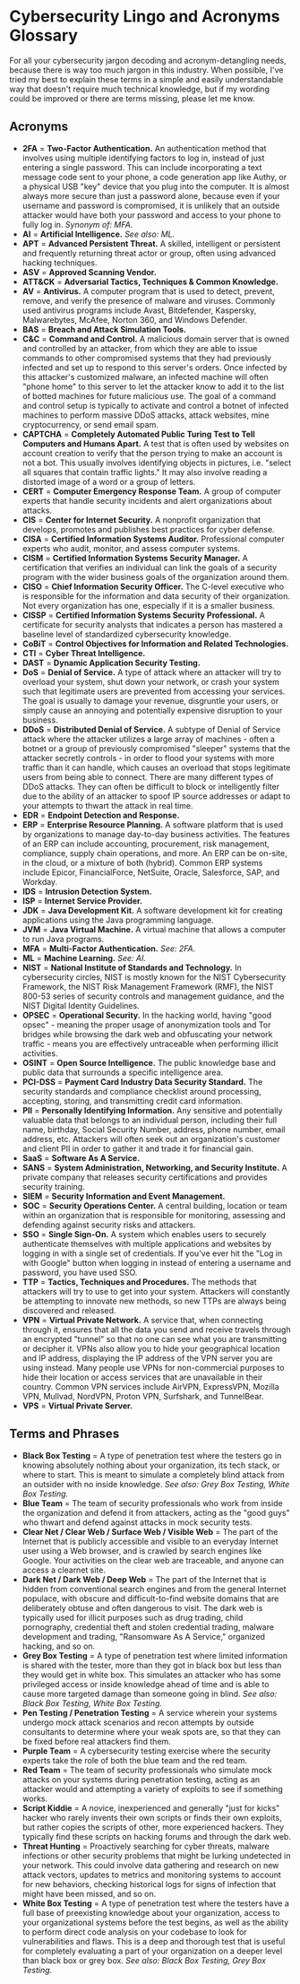 # Cybersecurity Lingo and Acronyms Glossary
For all your cybersecurity jargon decoding and acronym-detangling needs, because there is way too much jargon in this industry. When possible, I've tried my best to explain these terms in a simple and easily understandable way that doesn't require much technical knowledge, but if my wording could be improved or there are terms missing, please let me know.

## Acronyms
- **2FA** = **Two-Factor Authentication.** An authentication method that involves using multiple identifying factors to log in, instead of just entering a single password. This can include incorporating a text message code sent to your phone, a code generation app like Authy, or a physical USB "key" device that you plug into the computer. It is almost always more secure than just a password alone, because even if your username and password is compromised, it is unlikely that an outside attacker would have both your password and access to your phone to fully log in. *Synonym of: MFA.*
- **AI** = **Artificial Intelligence.** *See also: ML.*
- **APT** = **Advanced Persistent Threat.** A skilled, intelligent or persistent and frequently returning threat actor or group, often using advanced hacking techniques.
- **ASV** = **Approved Scanning Vendor.**
- **ATT&CK** = **Adversarial Tactics, Techniques & Common Knowledge.**
- **AV** = **Antivirus.** A computer program that is used to detect, prevent, remove, and verify the presence of malware and viruses. Commonly used antivirus programs include Avast, Bitdefender, Kaspersky, Malwarebytes, McAfee, Norton 360, and Windows Defender.
- **BAS** = **Breach and Attack Simulation Tools.**
- **C&C** = **Command and Control.** A malicious domain server that is owned and controlled by an attacker, from which they are able to issue commands to other compromised systems that they had previously infected and set up to respond to this server's orders. Once infected by this attacker's customized malware, an infected machine will often "phone home" to this server to let the attacker know to add it to the list of botted machines for future malicious use. The goal of a command and control setup is typically to activate and control a botnet of infected machines to perform massive DDoS attacks, attack websites, mine cryptocurrency, or send email spam.
- **CAPTCHA** = **Completely Automated Public Turing Test to Tell Computers and Humans Apart.** A test that is often used by websites on account creation to verify that the person trying to make an account is not a bot. This usually involves identifying objects in pictures, i.e. "select all squares that contain traffic lights." It may also involve reading a distorted image of a word or a group of letters.
- **CERT** = **Computer Emergency Response Team.** A group of computer experts that handle security incidents and alert organizations about attacks.
- **CIS** = **Center for Internet Security.** A nonprofit organization that develops, promotes and publishes best practices for cyber defense.
- **CISA** = **Certified Information Systems Auditor.** Professional computer experts who audit, monitor, and assess computer systems.
- **CISM** = **Certified Information Systems Security Manager.** A certification that verifies an individual can link the goals of a security program with the wider business goals of the organization around them.
- **CISO** = **Chief Information Security Officer.** The C-level executive who is responsible for the information and data security of their organization. Not every organization has one, especially if it is a smaller business.
- **CISSP** = **Certified Information Systems Security Professional.** A certificate for security analysts that indicates a person has mastered a baseline level of standardized cybersecurity knowledge.
- **CoBiT** = **Control Objectives for Information and Related Technologies.**
- **CTI** = **Cyber Threat Intelligence.**
- **DAST** = **Dynamic Application Security Testing.**
- **DoS** = **Denial of Service.** A type of attack where an attacker will try to overload your system, shut down your network, or crash your system such that legitimate users are prevented from accessing your services. The goal is usually to damage your revenue, disgruntle your users, or simply cause an annoying and potentially expensive disruption to your business.
- **DDoS** = **Distributed Denial of Service.** A subtype of Denial of Service attack where the attacker utilizes a large array of machines - often a botnet or a group of previously compromised "sleeper" systems that the attacker secretly controls - in order to flood your systems with more traffic than it can handle, which causes an overload that stops legitimate users from being able to connect. There are many different types of DDoS attacks. They can often be difficult to block or intelligently filter due to the ability of an attacker to spoof IP source addresses or adapt to your attempts to thwart the attack in real time.
- **EDR** = **Endpoint Detection and Response.**
- **ERP** = **Enterprise Resource Planning.** A software platform that is used by organizations to manage day-to-day business activities. The features of an ERP can include accounting, procurement, risk management, compliance, supply chain operations, and more. An ERP can be on-site, in the cloud, or a mixture of both (hybrid). Common ERP systems include Epicor, FinancialForce, NetSuite, Oracle, Salesforce, SAP, and Workday.
- **IDS** = **Intrusion Detection System.**
- **ISP** = **Internet Service Provider.**
- **JDK** = **Java Development Kit.** A software development kit for creating applications using the Java programming language.
- **JVM** = **Java Virtual Machine.** A virtual machine that allows a computer to run Java programs.
- **MFA** = **Multi-Factor Authentication.** *See: 2FA.*
- **ML** = **Machine Learning.** *See: AI.*
- **NIST** = **National Institute of Standards and Technology.** In cybersecurity circles, NIST is mostly known for the NIST Cybersecurity Framework, the NIST Risk Management Framework (RMF), the NIST 800-53 series of security controls and management guidance, and the NIST Digital Identity Guidelines.
- **OPSEC** = **Operational Security.** In the hacking world, having "good opsec" - meaning the proper usage of anonymization tools and Tor bridges while browsing the dark web and obfuscating your network traffic - means you are effectively untraceable when performing illicit activities.
- **OSINT** = **Open Source Intelligence.** The public knowledge base and public data that surrounds a specific intelligence area.
- **PCI-DSS** = **Payment Card Industry Data Security Standard.** The security standards and compliance checklist around processing, accepting, storing, and transmitting credit card information.
- **PII** = **Personally Identifying Information.** Any sensitive and potentially valuable data that belongs to an individual person, including their full name, birthday, Social Security Number, address, phone number, email address, etc. Attackers will often seek out an organization's customer and client PII in order to gather it and trade it for financial gain.
- **SaaS** = **Software As A Service.**
- **SANS** = **System Administration, Networking, and Security Institute.** A private company that releases security certifications and provides security training.
- **SIEM** = **Security Information and Event Management.**
- **SOC** = **Security Operations Center.** A central building, location or team within an organization that is responsible for monitoring, assessing and defending against security risks and attackers.
- **SSO** = **Single Sign-On.** A system which enables users to securely authenticate themselves with multiple applications and websites by logging in with a single set of credentials. If you've ever hit the "Log in with Google" button when logging in instead of entering a username and password, you have used SSO.
- **TTP** = **Tactics, Techniques and Procedures.** The methods that attackers will try to use to get into your system. Attackers will constantly be attempting to innovate new methods, so new TTPs are always being discovered and released.
- **VPN** = **Virtual Private Network.** A service that, when connecting through it, ensures that all the data you send and receive travels through an encrypted "tunnel" so that no one can see what you are transmitting or decipher it. VPNs also allow you to hide your geographical location and IP address, displaying the IP address of the VPN server you are using instead. Many people use VPNs for non-commercial purposes to hide their location or access services that are unavailable in their country. Common VPN services include AirVPN, ExpressVPN, Mozilla VPN, Mullvad, NordVPN, Proton VPN, Surfshark, and TunnelBear.
- **VPS** = **Virtual Private Server.**

## Terms and Phrases
- **Black Box Testing** = A type of penetration test where the testers go in knowing absolutely nothing about your organization, its tech stack, or where to start. This is meant to simulate a completely blind attack from an outsider with no inside knowledge. *See also: Grey Box Testing, White Box Testing.*
- **Blue Team** = The team of security professionals who work from inside the organization and defend it from attackers, acting as the "good guys" who thwart and defend against attacks in mock security tests.
- **Clear Net / Clear Web / Surface Web / Visible Web** = The part of the Internet that is publicly accessible and visible to an everyday Internet user using a Web browser, and is crawled by search engines like Google. Your activities on the clear web are traceable, and anyone can access a clearnet site.
- **Dark Net / Dark Web / Deep Web** = The part of the Internet that is hidden from conventional search engines and from the general Internet populace, with obscure and difficult-to-find website domains that are deliberately obtuse and often dangerous to visit. The dark web is typically used for illicit purposes such as drug trading, child pornography, credential theft and stolen credential trading, malware development and trading, "Ransomware As A Service," organized hacking, and so on.
- **Grey Box Testing** = A type of penetration test where limited information is shared with the tester, more than they got in black box but less than they would get in white box. This simulates an attacker who has some privileged access or inside knowledge ahead of time and is able to cause more targeted damage than someone going in blind. *See also: Black Box Testing, White Box Testing.*
- **Pen Testing / Penetration Testing** = A service wherein your systems undergo mock attack scenarios and recon attempts by outside consultants to determine where your weak spots are, so that they can be fixed before real attackers find them.
- **Purple Team** = A cybersecurity testing exercise where the security experts take the role of both the blue team and the red team.
- **Red Team** = The team of security professionals who simulate mock attacks on your systems during penetration testing, acting as an attacker would and attempting a variety of exploits to see if something works.
- **Script Kiddie** = A novice, inexperienced and generally "just for kicks" hacker who rarely invents their own scripts or finds their own exploits, but rather copies the scripts of other, more experienced hackers. They typically find these scripts on hacking forums and through the dark web.
- **Threat Hunting** = Proactively searching for cyber threats, malware infections or other security problems that might be lurking undetected in your network. This could involve data gathering and research on new attack vectors, updates to metrics and monitoring systems to account for new behaviors, checking historical logs for signs of infection that might have been missed, and so on.
- **White Box Testing** = A type of penetration test where the testers have a full base of preexisting knowledge about your organization, access to your organizational systems before the test begins, as well as the ability to perform direct code analysis on your codebase to look for vulnerabilities and flaws. This is a deep and thorough test that is useful for completely evaluating a part of your organization on a deeper level than black box or grey box. *See also: Black Box Testing, Grey Box Testing.*
